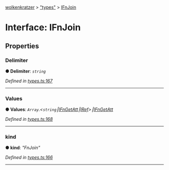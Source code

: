 [wolkenkratzer](../README.md) > ["types"](../modules/_types_.md) > [IFnJoin](../interfaces/_types_.ifnjoin.md)



# Interface: IFnJoin


## Properties
<a id="delimiter"></a>

###  Delimiter

**●  Delimiter**:  *`string`* 

*Defined in [types.ts:167](https://github.com/arminhammer/wolkenkratzer/blob/77659cc/src/types.ts#L167)*





___

<a id="values"></a>

###  Values

**●  Values**:  *`Array`.<`string`⎮[IFnGetAtt](_types_.ifngetatt.md)⎮[IRef](_types_.iref.md)>⎮[IFnGetAtt](_types_.ifngetatt.md)* 

*Defined in [types.ts:168](https://github.com/arminhammer/wolkenkratzer/blob/77659cc/src/types.ts#L168)*





___

<a id="kind"></a>

###  kind

**●  kind**:  *"FnJoin"* 

*Defined in [types.ts:166](https://github.com/arminhammer/wolkenkratzer/blob/77659cc/src/types.ts#L166)*





___


